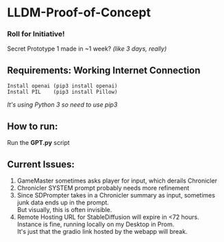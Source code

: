 # LLDM-Proof-of-Concept
 ### Roll for Initiative!
 Secret Prototype 1 made in ~1 week? *(like 3 days, really)*
## Requirements: Working Internet Connection
    Install openai (pip3 install openai)
    Install PIL    (pip3 install Pillow)

 *It's using Python 3 so need to use pip3*

## How to run:
Run the **GPT.py** script

## Current Issues:
 1. GameMaster sometimes asks player for input, which derails Chronicler
 2. Chronicler SYSTEM prompt probably needs more refinement
 3. Since SDPrompter takes in a Chronicler summary as input, sometimes junk data ends up in the prompt.  
    But visually, this is often invisible.
 5. Remote Hosting URL for StableDiffusion will expire in <72 hours.  
    Instance is fine, running locally on my Desktop in Prom.  
    It's just that the gradio link hosted by the webapp will break.  
